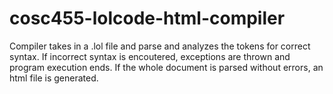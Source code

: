 # cosc455-lolcode-html-compiler

Compiler takes in a .lol file and parse and analyzes the tokens for correct syntax. 
If incorrect syntax is encoutered, exceptions are thrown and program execution ends.
If the whole document is parsed without errors, an html file is generated.
